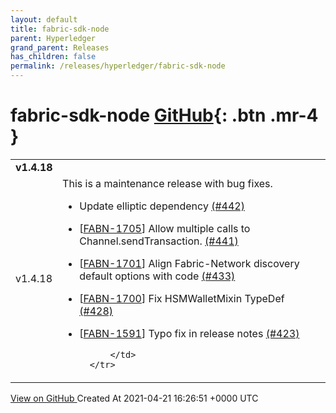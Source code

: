 ```yaml
---
layout: default
title: fabric-sdk-node
parent: Hyperledger
grand_parent: Releases
has_children: false
permalink: /releases/hyperledger/fabric-sdk-node
---
```


# fabric-sdk-node <span class="fs-3 right-align">[GitHub](https://github.com/hyperledger/fabric-sdk-node){: .btn .mr-4 }</span>


<div>
    <table>
        <tr>
            <td colspan="2">
                <b>
                    v1.4.18
                </b>
            </td>
        </tr>
        <tr>
            <td>
                <span class="chip">
                    v1.4.18
                </span>
            </td>
            <td>
                This is a maintenance release with bug fixes.

* Update elliptic dependency [(#442)](https://github.com/hyperledger/fabric-sdk-node/commit/7b359125) 

* [[FABN-1705](https://jira.hyperledger.org/browse/FABN-1705)] Allow multiple calls to Channel.sendTransaction. [(#441)](https://github.com/hyperledger/fabric-sdk-node/commit/e81661a5)

* [[FABN-1701](https://jira.hyperledger.org/browse/FABN-1701)] Align Fabric-Network discovery default options with code  [(#433)](https://github.com/hyperledger/fabric-sdk-node/commit/74a89c6f)

* [[FABN-1700](https://jira.hyperledger.org/browse/FABN-1700)] Fix HSMWalletMixin TypeDef  [(#428)](https://github.com/hyperledger/fabric-sdk-node/commit/d2eabde8) 

* [[FABN-1591](https://jira.hyperledger.org/browse/FABN-1591)] Typo fix in release notes [(#423)](https://github.com/hyperledger/fabric-sdk-node/commit/08a2bd2d)

            </td>
        </tr>
    </table>
    <a href="https://github.com/hyperledger/fabric-sdk-node/releases/tag/v1.4.18" class=".btn">
        View on GitHub
    </a>
    <span class="right-align">
        Created At 2021-04-21 16:26:51 +0000 UTC
    </span>
</div>

